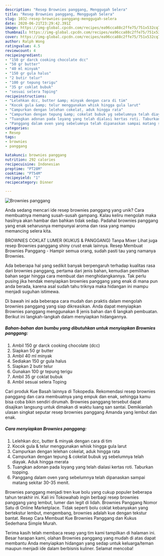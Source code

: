 ```yaml
---
description: "Resep Brownies panggang, Menggugah Selera"
title: "Resep Brownies panggang, Menggugah Selera"
slug: 1032-resep-brownies-panggang-menggugah-selera
date: 2020-06-21T23:29:42.391Z
image: https://img-global.cpcdn.com/recipes/ea96cca88c2ffe75/751x532cq70/brownies-panggang-foto-resep-utama.jpg
thumbnail: https://img-global.cpcdn.com/recipes/ea96cca88c2ffe75/751x532cq70/brownies-panggang-foto-resep-utama.jpg
cover: https://img-global.cpcdn.com/recipes/ea96cca88c2ffe75/751x532cq70/brownies-panggang-foto-resep-utama.jpg
author: Ralph Wong
ratingvalue: 4.5
reviewcount: 4
recipeingredient:
- "150 gr darck cooking chocolate dcc"
- "50 gr butter"
- "40 ml minyak"
- "150 gr gula halus"
- "2 butir telur"
- "100 gr tepung terigu"
- "35 gr coklat bubuk"
- "sesuai selera Toping"
recipeinstructions:
- "Lelehkan dcc, butter &amp; minyak dengan cara di tim"
- "Kocok gula &amp; telur menggunakan whisk hingga gula larut"
- "Campurkan dengan lelehan cokelat, aduk hingga rata"
- "Campurkan dengan tepung &amp; cokelat bubuk yg sebelumnya telah diayak. Aduk hingga merata"
- "Tuangkan adonan pada loyang yang telah dialasi kertas roti. Taburkan topping."
- "Panggang dalam oven yang sebelumnya telah dipanaskan sampai matang sekitar 30-35 menit."
categories:
- Resep
tags:
- brownies
- panggang

katakunci: brownies panggang 
nutrition: 292 calories
recipecuisine: Indonesian
preptime: "PT28M"
cooktime: "PT54M"
recipeyield: "1"
recipecategory: Dinner

---
```



![Brownies panggang](https://img-global.cpcdn.com/recipes/ea96cca88c2ffe75/751x532cq70/brownies-panggang-foto-resep-utama.jpg)

Anda sedang mencari ide resep brownies panggang yang unik? Cara membuatnya memang susah-susah gampang. Kalau keliru mengolah maka hasilnya akan hambar dan bahkan tidak sedap. Padahal brownies panggang yang enak seharusnya mempunyai aroma dan rasa yang mampu memancing selera kita.

BROWNIES COKLAT LUMER (KUKUS &amp; PANGGANG) Tanpa Mixer Lihat juga resep Brownies panggang shiny crust enak lainnya. Resep Membuat Brownies Panggang - Hampir semua orang, sudah pasti tau yang namanya Brownies.

Ada beberapa hal yang sedikit banyak berpengaruh terhadap kualitas rasa dari brownies panggang, pertama dari jenis bahan, kemudian pemilihan bahan segar hingga cara membuat dan menghidangkannya. Tak perlu pusing jika hendak menyiapkan brownies panggang yang enak di mana pun anda berada, karena asal sudah tahu triknya maka hidangan ini mampu menjadi suguhan istimewa.


Di bawah ini ada beberapa cara mudah dan praktis dalam mengolah brownies panggang yang siap dikreasikan. Anda dapat menyiapkan Brownies panggang menggunakan 8 jenis bahan dan 6 langkah pembuatan. Berikut ini langkah-langkah dalam menyiapkan hidangannya.

<!--inarticleads1-->

##### Bahan-bahan dan bumbu yang dibutuhkan untuk menyiapkan Brownies panggang:

1. Ambil 150 gr darck cooking chocolate (dcc)
1. Siapkan 50 gr butter
1. Ambil 40 ml minyak
1. Sediakan 150 gr gula halus
1. Siapkan 2 butir telur
1. Gunakan 100 gr tepung terigu
1. Ambil 35 gr coklat bubuk
1. Ambil sesuai selera Toping


Cari produk Kue Basah lainnya di Tokopedia. Rekomendasi resep brownies panggang dan cara membuatnya yang empuk dan enak, sehingga kamu bisa coba bikin sendiri dirumah. Brownies panggang tersebut dapat disajikan langsung untuk dimakan di waktu luang san santai. Demikianlah ulasan singkat seputar resep brownies panggang Amanda yang lembut dan enak. 

<!--inarticleads2-->

##### Cara menyiapkan Brownies panggang:

1. Lelehkan dcc, butter &amp; minyak dengan cara di tim
1. Kocok gula &amp; telur menggunakan whisk hingga gula larut
1. Campurkan dengan lelehan cokelat, aduk hingga rata
1. Campurkan dengan tepung &amp; cokelat bubuk yg sebelumnya telah diayak. Aduk hingga merata
1. Tuangkan adonan pada loyang yang telah dialasi kertas roti. Taburkan topping.
1. Panggang dalam oven yang sebelumnya telah dipanaskan sampai matang sekitar 30-35 menit.


Brownies panggang menjadi tren kue bolu yang cukup populer beberapa tahun terakhir ini. Kali ini Tokowahab ingin berbagi resep brownies panggang yang lembut, lumer dan legit di lidah. Brownies Panggang Nomor Satu di Online Marketplace. Tidak seperti bolu coklat kebanyakan yang bertekstur lembut, mengembang, brownies adalah kue dengan tekstur bantat. Resep Cara Membuat Kue Brownies Panggang dan Kukus Sederhana Simple Murah. 

Terima kasih telah membaca resep yang tim kami tampilkan di halaman ini. Besar harapan kami, olahan Brownies panggang yang mudah di atas dapat membantu Anda menyiapkan hidangan yang sedap untuk keluarga/teman maupun menjadi ide dalam berbisnis kuliner. Selamat mencoba!
